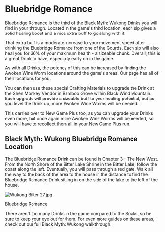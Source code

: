 # Bluebridge Romance

Bluebridge Romance is the third of the Black Myth: Wukong Drinks you will find in your through. Located in the game's third location, each sip gives a solid healing boost and a nice extra buff to go along with it. 

That extra buff is a moderate increase to your movement speed after drinking the Bluebridge Romance from one of the Gourds. Each sip will also heal you for 36% of your maximum health - a sizeable chunk. Overall, this is a great Drink to have, especially early on in the game. 

As with all Drinks, the potency of this can be increased by finding the Awoken Wine Worm locations around the game's areas. Our page has all of their locations for you. 

You can then use these special Crafting Materials to upgrade the Drink at the Shen Monkey Vendor in Bamboo Grove within Black Wind Mountain. Each upgrade will provide a sizeable buff to your healing potential, but as you level the Drink up, more Awoken Wine Worms will be needed. 

This carries over to New Game Plus too, as you can upgrade your Drinks even more, but once again more Awoken Wine Worms will be needed, so you will have to recollect them all in your New Game Plus run. 

## Black Myth: Wukong Bluebridge Romance Location

The Bluebridge Romance Drink can be found in Chapter 3 - The New West. From the North Shore of the Bitter Lake Shrine in the Bitter Lake, follow the coast along the left. Eventually, you will pass through a red gate. Walk all the way to the back of the area to the house in the distance to find the Bluebridge Romance Drink sitting in on the side of the lake to the left of the house. 

![Wukong Bitter 27.jpg](https://oyster.ignimgs.com/mediawiki/apis.ign.com/black-myth-wukong/2/28/Wukong_Bitter_27.jpg)

Bluebridge Romance

There aren't too many Drinks in the game compared to the Soaks, so be sure to keep your eye out for them. For even more guides on these areas, check out our full Black Myth: Wukong walkthrough.